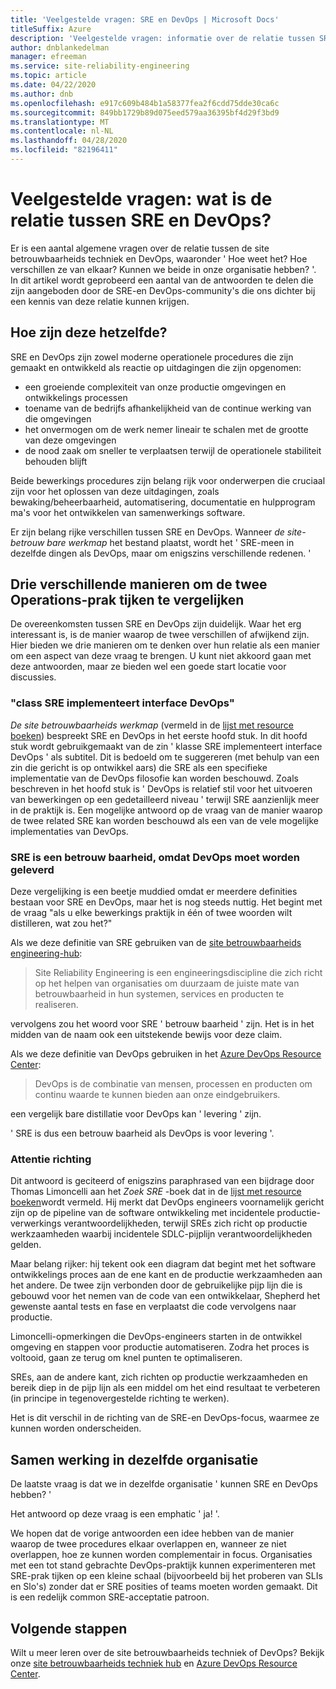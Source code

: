 ```yaml
---
title: 'Veelgestelde vragen: SRE en DevOps | Microsoft Docs'
titleSuffix: Azure
description: 'Veelgestelde vragen: informatie over de relatie tussen SRE en DevOps'
author: dnblankedelman
manager: efreeman
ms.service: site-reliability-engineering
ms.topic: article
ms.date: 04/22/2020
ms.author: dnb
ms.openlocfilehash: e917c609b484b1a58377fea2f6cdd75dde30ca6c
ms.sourcegitcommit: 849bb1729b89d075eed579aa36395bf4d29f3bd9
ms.translationtype: MT
ms.contentlocale: nl-NL
ms.lasthandoff: 04/28/2020
ms.locfileid: "82196411"
---
```

# <a name="frequently-asked-questions-whats-the-relationship-between-sre-and-devops"></a>Veelgestelde vragen: wat is de relatie tussen SRE en DevOps?

Er is een aantal algemene vragen over de relatie tussen de site betrouwbaarheids techniek en DevOps, waaronder ' Hoe weet het? Hoe verschillen ze van elkaar? Kunnen we beide in onze organisatie hebben? '. In dit artikel wordt geprobeerd een aantal van de antwoorden te delen die zijn aangeboden door de SRE-en DevOps-community's die ons dichter bij een kennis van deze relatie kunnen krijgen.

## <a name="how-are-they-the-same"></a>Hoe zijn deze hetzelfde?

SRE en DevOps zijn zowel moderne operationele procedures die zijn gemaakt en ontwikkeld als reactie op uitdagingen die zijn opgenomen:

- een groeiende complexiteit van onze productie omgevingen en ontwikkelings processen
- toename van de bedrijfs afhankelijkheid van de continue werking van die omgevingen
- het onvermogen om de werk nemer lineair te schalen met de grootte van deze omgevingen
- de nood zaak om sneller te verplaatsen terwijl de operationele stabiliteit behouden blijft

Beide bewerkings procedures zijn belang rijk voor onderwerpen die cruciaal zijn voor het oplossen van deze uitdagingen, zoals bewaking/beheerbaarheid, automatisering, documentatie en hulpprogram ma's voor het ontwikkelen van samenwerkings software.

Er zijn belang rijke verschillen tussen SRE en DevOps. Wanneer _de site-betrouw bare werkmap_ het bestand plaatst, wordt het ' SRE-meen in dezelfde dingen als DevOps, maar om enigszins verschillende redenen. '

## <a name="three-different-ways-to-compare-the-two-operations-practices"></a>Drie verschillende manieren om de twee Operations-prak tijken te vergelijken

De overeenkomsten tussen SRE en DevOps zijn duidelijk. Waar het erg interessant is, is de manier waarop de twee verschillen of afwijkend zijn. Hier bieden we drie manieren om te denken over hun relatie als een manier om een aspect van deze vraag te brengen. U kunt niet akkoord gaan met deze antwoorden, maar ze bieden wel een goede start locatie voor discussies.

### <a name="class-sre-implements-interface-devops"></a>"class SRE implementeert interface DevOps"

_De site betrouwbaarheids werkmap_ (vermeld in de [lijst met resource boeken](../resources/books.md)) bespreekt SRE en DevOps in het eerste hoofd stuk. In dit hoofd stuk wordt gebruikgemaakt van de zin ' klasse SRE implementeert interface DevOps ' als subtitel. Dit is bedoeld om te suggereren (met behulp van een zin die gericht is op ontwikkel aars) die SRE als een specifieke implementatie van de DevOps filosofie kan worden beschouwd. Zoals beschreven in het hoofd stuk is ' DevOps is relatief stil voor het uitvoeren van bewerkingen op een gedetailleerd niveau ' terwijl SRE aanzienlijk meer in de praktijk is. Een mogelijke antwoord op de vraag van de manier waarop de twee related SRE kan worden beschouwd als een van de vele mogelijke implementaties van DevOps.

### <a name="sre-is-to-reliability-as-devops-is-to-delivery"></a>SRE is een betrouw baarheid, omdat DevOps moet worden geleverd

Deze vergelijking is een beetje muddied omdat er meerdere definities bestaan voor SRE en DevOps, maar het is nog steeds nuttig. Het begint met de vraag "als u elke bewerkings praktijk in één of twee woorden wilt distilleren, wat zou het?"

Als we deze definitie van SRE gebruiken van de [site betrouwbaarheids engineering-hub](../index.yml):

> Site Reliability Engineering is een engineeringsdiscipline die zich richt op het helpen van organisaties om duurzaam de juiste mate van betrouwbaarheid in hun systemen, services en producten te realiseren.

vervolgens zou het woord voor SRE ' betrouw baarheid ' zijn. Het is in het midden van de naam ook een uitstekende bewijs voor deze claim.

Als we deze definitie van DevOps gebruiken in het [Azure DevOps Resource Center](https://docs.microsoft.com/azure/devops/learn/):

> DevOps is de combinatie van mensen, processen en producten om continu waarde te kunnen bieden aan onze eindgebruikers.

een vergelijk bare distillatie voor DevOps kan ' levering ' zijn.

' SRE is dus een betrouw baarheid als DevOps is voor levering '.

### <a name="direction-of-attention"></a>Attentie richting

Dit antwoord is geciteerd of enigszins paraphrased van een bijdrage door Thomas Limoncelli aan het _Zoek SRE_ -boek dat in de [lijst met resource boeken](../resources/books.md)wordt vermeld. Hij merkt dat DevOps engineers voornamelijk gericht zijn op de pipeline van de software ontwikkeling met incidentele productie-verwerkings verantwoordelijkheden, terwijl SREs zich richt op productie werkzaamheden waarbij incidentele SDLC-pijplijn verantwoordelijkheden gelden.

Maar belang rijker: hij tekent ook een diagram dat begint met het software ontwikkelings proces aan de ene kant en de productie werkzaamheden aan het andere. De twee zijn verbonden door de gebruikelijke pijp lijn die is gebouwd voor het nemen van de code van een ontwikkelaar, Shepherd het gewenste aantal tests en fase en verplaatst die code vervolgens naar productie.

Limoncelli-opmerkingen die DevOps-engineers starten in de ontwikkel omgeving en stappen voor productie automatiseren. Zodra het proces is voltooid, gaan ze terug om knel punten te optimaliseren.

SREs, aan de andere kant, zich richten op productie werkzaamheden en bereik diep in de pijp lijn als een middel om het eind resultaat te verbeteren (in principe in tegenovergestelde richting te werken).

Het is dit verschil in de richting van de SRE-en DevOps-focus, waarmee ze kunnen worden onderscheiden.

## <a name="coexistence-in-the-same-organization"></a>Samen werking in dezelfde organisatie

De laatste vraag is dat we in dezelfde organisatie ' kunnen SRE en DevOps hebben? '

Het antwoord op deze vraag is een emphatic ' ja! '.

We hopen dat de vorige antwoorden een idee hebben van de manier waarop de twee procedures elkaar overlappen en, wanneer ze niet overlappen, hoe ze kunnen worden complementair in focus. Organisaties met een tot stand gebrachte DevOps-praktijk kunnen experimenteren met SRE-prak tijken op een kleine schaal (bijvoorbeeld bij het proberen van SLIs en Slo's) zonder dat er SRE posities of teams moeten worden gemaakt. Dit is een redelijk common SRE-acceptatie patroon.

## <a name="next-steps"></a>Volgende stappen

Wilt u meer leren over de site betrouwbaarheids techniek of DevOps? Bekijk onze [site betrouwbaarheids techniek hub](../index.yml) en [Azure DevOps Resource Center](https://docs.microsoft.com/azure/devops/learn/).

